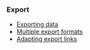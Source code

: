 ### Export

 * [Exporting data](activateexport.html)
 * [Multiple export formats](multiple.html)
 * [Adapting export links](customlink.html)